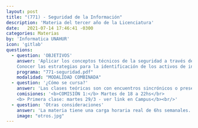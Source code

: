 ```yaml
---
layout: post
title: "(771) - Seguridad de la Información"
description: 'Materia del tercer año de la Licenciatura'
date:   2021-07-14 17:46:41 -0300
categories: Materias
by: 'Informatica UNAHUR'
icon: 'gitlab'
questions:
  - question: 'OBJETIVOS'
    answer: 'Aplicar los conceptos técnicos de la seguridad a través del uso de herramientas de software destinadas a tal fin. Relacionar los conocimientos adquiridos en informática y programación, con los distintos aspectos de la seguridad informática.
    Conocer las estrategias para la identificación de los activos de información y la implementación de políticas, estándares, procedimientos y guías de acuerdo con su nivel de riesgo.'
    programa: "771-seguridad.pdf"
    modalidad: "MODALIDAD COMBINADA"
  - question: '¿Cómo se cursa?'
    answer: 'Las clases teóricas son con encuentros sincrónicos o presenciales en el horario de la asignatura. Los alumnos requieren tiempo adicional para el desarrollo de las actividades prácticas.'
    comisiones: '<b>COMISIÓN 1:</b> Martes de 18 a 22hs</br>
    <b> Primera clase: martes 29/3 - ver link en Campus</b><br/>'
  - question: 'Otras consideraciones'
    answer: 'La materia tiene una carga horaria real de 6hs semanales. La recomendación es estar presente en todas las clases, repasar los contenidos y tiempo extra de estudio.'
    image: "otros.jpg"
---
```

